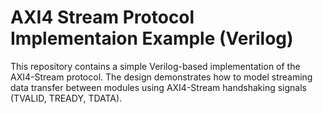 # AXI4 Stream Protocol Implementaion Example (Verilog)
This repository contains a simple Verilog-based implementation of the AXI4-Stream protocol. The design demonstrates how to model streaming data transfer between modules using AXI4-Stream handshaking signals (TVALID, TREADY, TDATA).